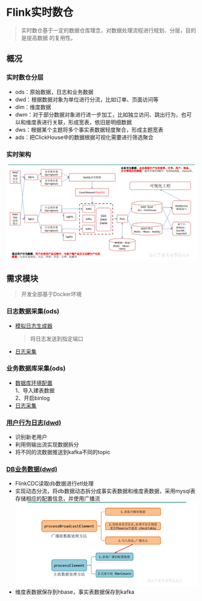 # Flink实时数仓
> 实时数仓基于一定的数据仓库理念，对数据处理流程进行规划、分层，目的是提高数据
的复用性。

## 概况

### 实时数仓分层

- ods：原始数据，日志和业务数据
- dwd：根据数据对象为单位进行分流，比如订单、页面访问等
- dim：维度数据
- dwm：对于部分数据对象进行进一步加工，比如独立访问、跳出行为，也可以和维度表进行关联，形成宽表，依旧是明细数据
- dws：根据某个主题将多个事实表数据轻度聚合，形成主题宽表
- ads：把ClickHouse中的数据根据可视化需要进行筛选聚合

### 实时架构
![实时架构](images/jiagou.png)

## 需求模块
> 开发全部基于Docker环境

### 日志数据采集(ods)

- [模拟日志生成器](source/mock_behavior)
  > 将日志发送到指定端口

- [日志采集](FlinkGmall2021/gmall-logger)

### 业务数据库采集(ods)

- [数据库环境配置](util/mysql)  
  1、导入建表数据  
  2、开启binlog
- [日志采集](FlinkGmall2021/gmall-flink-cdc)

### [用户行为日志(dwd)](FlinkGmall2021/gmall-realtime/src/main/scala/com/flink/app/dwd/BaseLogApp.scala)
- 识别新老用户
- 利用侧输出流实现数据拆分
- 将不同的流数据推送到kafka不同的topic

### [DB业务数据(dwd)](FlinkGmall2021/gmall-realtime/src/main/scala/com/flink/app/dwd/BaseDBApp.scala)
- FlinkCDC读取db数据进行etl处理
- 实现动态分流，将db数据动态拆分成事实表数据和维度表数据，采用mysql表存储相应的配置信息，并使用广播流
  ![broacast](images/brocast.png)
- 维度表数据保存到hbase，事实表数据保存到kafka

